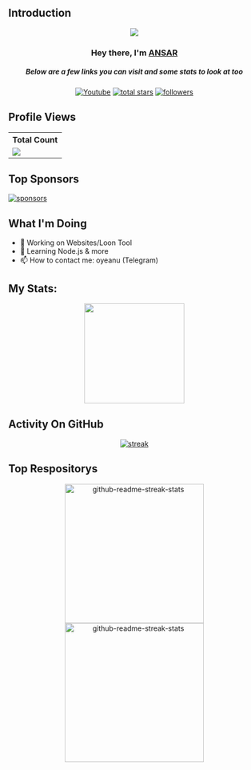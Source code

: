 ## Introduction
<p align="center">
<img src="https://readme-typing-svg.demolab.com?font=Fira+Code&pause=1000&color=11CBF7&width=435&lines=Im+working+on++a+Proxy+Tool+Loon+;Collect+and+Organize+%26+Maintain;+Loon+Resources+On+Daly+Basis" /></a>
</p>

<h3 align="center">Hey there, I'm <a href="https://github.com/oyeanu">ANSAR</a></h3>
<h5 align="center">Below are a few links you can visit and some stats to look at too</h5>

<p align="center">
  <a href="https://www.youtube.com/@AnssTech"><img alt="Youtube" title="Youtube" src="https://img.shields.io/badge/-Youtube-FF0000?style=for-the-badge&logo=youtube&logoColor=white"/></a>
<a href="https://github.com/oyeanu?tab=repositories&sort=stargazers">
    <img alt="total stars" title="Total stars on GitHub" src="https://custom-icon-badges.demolab.com/github/stars/oyeanu?color=B8B92B&style=for-the-badge&labelColor=959532&logo=star"/></a>
   <a href="https://github.com/oyeanu"><img alt="followers" title="Follow me on Github" src="https://img.shields.io/github/followers/oyeanu?color=236ad3&style=for-the-badge&logo=github&label=Follow"/></a>

 </p>
 
## Profile Views


  <table>
    <tr>
      <!-- <th>Profile Views</th> -->
      <th>Total Count</th>
    </tr>
    <tr>
      <!-- <td>
        <div align="center">
          <a href="https://github.com/oyeanu"><img src="https://avatars.githubusercontent.com/u/25455976?v=4" alt="@Thinkright20" width="52" /></a>
          <br />
          <a align="center" href="https://github.com/toyeanu"><b>Thinkright20</b></a>
        </b>
      </td> -->
      <!-- Profile Views -->
      <td>
         <a href="https://github.com/oyeanu"> <img src="https://komarev.com/ghpvc/?username=oyeanu&style=for-the-badge&color=brightgreen"> </a>
      </td>
    </tr>
  </table>

## Top Sponsors


   <a href="https://github.com/sponsors/oyeanu"><img alt="sponsors" title="All Sponsors" src="https://img.shields.io/badge/-All Sponsors-FD9494?style=for-the-badge&logo=GitHub&logoColor=black"/></a>

## What I'm Doing

- 🔭 Working on Websites/Loon Tool 
- 🌱 Learning Node.js & more
- 📫 How to contact me: oyeanu (Telegram)



## My Stats:
<p align="center">
<img height="200px" src="https://github-readme-stats.vercel.app/api?username=oyeanu&hide_border=true&show_icons=true&count_private=true&theme=gruvbox&bg_color=151515">
</p>

## Activity On GitHub

<p align="center">
  <a href="https://github.com/oyeanu">      
<img title="stats" alt="streak" src="https://github-readme-streak-stats.herokuapp.com/?user=oyeanu&theme=dark&hide_border=true&stroke=f53b3b"/>
</a> 
</p>

## Top Respositorys
 
  <p align="center">
     <a href="https://github.com/oyeanu/vpn_tool"><img width="278" src="https://denvercoder1-github-readme-stats.vercel.app/api/pin/?username=oyeanu&repo=vpn_tool&theme=react&bg_color=1F222E&title_color=F8D866&hide_border=true&icon_color=F8D866&show_icons=false" alt="github-readme-streak-stats"></a>
    <a href="https://github.com/oyeanu/itsanu.github.io"><img width="278" src="https://denvercoder1-github-readme-stats.vercel.app/api/pin/?username=oyeanu&repo=itsanu.github.io&theme=react&bg_color=1F222E&title_color=F8D866&hide_border=true&icon_color=F8D866&show_icons=false" alt="github-readme-streak-stats"></a>
   </p>

